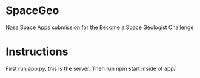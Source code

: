 # SpaceGeo
Nasa Space Apps submission for the Become a Space Geologist Challenge

# Instructions

First run app.py, this is the server.
Then run npm start inside of app/
